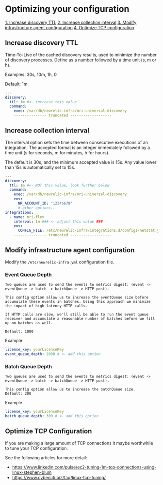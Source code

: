 # Optimizing your configuration

[1. Increase discovery TTL](#Increase-discovery-TTL)
[2. Increase collection interval](#Increase-collection-interval)
[3. Modify infrastructure agent configuration](#Modify-agent-configuration)
[4. Optimize TCP configuration](#Optimize-TCP-configuration)

## Increase discovery TTL

Time-To-Live of the cached discovery results, used to minimize the number of discovery processes. Define as a number followed by a time unit (s, m or h).

Examples: 30s, 10m, 1h, 0

Default: 1m

```yaml
---
discovery:
  ttl: 1m #<- increase this value
  command:
    exec: /var/db/newrelic-infra/nri-universal-discovery
    --------------- truncated -------------------
```

## Increase collection interval

The interval option sets the time between consecutive executions of an integration. The accepted format is an integer immediately followed by a time unit (s for seconds, m for minutes, h for hours).

The default is 30s, and the minimum accepted value is 15s. Any value lower than 15s is automatically set to 15s.

```yaml
---
discovery:
  ttl: 1m #<- NOT this value, look further below
  command:
    exec: /var/db/newrelic-infra/nri-universal-discovery
    env:
      NR_ACCOUNT_ID: "12345678"
      # other options...
integrations:
  - name: nri-flex
    interval: 1m ### <- adjust this value ###
    env:
      CONFIG_FILE: /etc/newrelic-infra/integrations.d/configs/netstat.yml
    --------------- truncated -------------------
```

## Modify infrastructure agent configuration

Modify the `/etc/newrelic-infra.yml` configuration file.

### Event Queue Depth

```
Two queues are used to send the events to metrics digest: (event -> eventQueue -> batch -> batchQueue -> HTTP post).

This config option allow us to increase the eventQueue size before accumulate these events in batches. Using this approach we minimize the impact of high-latency HTTP calls.

If HTTP calls are slow, we'll still be able to run the event queue receiver and accumulate a reasonable number of batches before we fill up on batches as well.

Default: 1000
```

Example

```yaml
license_key: yourLicenseKey
event_queue_depth: 2000 # <- add this option
```

### Batch Queue Depth

```
Two queues are used to send the events to metrics digest: (event -> eventQueue -> batch -> batchQueue -> HTTP post).

This config option allow us to increase the batchQueue size.
Default: 200
```

Example

```yaml
license_key: yourLicenseKey
batch_queue_depth: 300 # <- add this option
```

## Optimize TCP Configuration

If you are making a large amount of TCP connections it maybe worthwhile to tune your TCP configuration.

See the following articles for more detail:

- https://www.linkedin.com/pulse/ec2-tuning-1m-tcp-connections-using-linux-stephen-blum
- https://www.cyberciti.biz/faq/linux-tcp-tuning/
